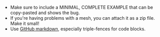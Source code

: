 * Make sure to include a MINIMAL, COMPLETE EXAMPLE that can be copy-pasted and shows the
  bug.
* If you're having problems with a mesh, you can attach it as a zip file. Make it small!
* Use [GitHub markdown](https://guides.github.com/features/mastering-markdown/),
  especially triple-fences for code blocks.
